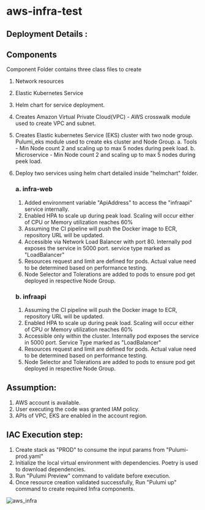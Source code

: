 # aws-infra-test

## Deployment Details : 

## Components
Component Folder contains three class files to create 
 1. Network resources
 2. Elastic Kubernetes Service 
 3. Helm chart for service deployment. 

1. Creates Amazon Virtual Private Cloud(VPC) - AWS crosswalk module used to create VPC and subnet.
   
2. Creates Elastic kubernetes Service (EKS) cluster with two node group. Pulumi_eks module used to create eks cluster and Node Group. 
   a. Tools - Min Node count 2 and scaling up to max 5 nodes during peek load. 
   b. Microservice - Min Node count 2 and scaling up to max 5 nodes during peek load.
   
3. Deploy two services using helm chart detailed inside "helmchart" folder.
   
   ### a. infra-web
   
     1. Added environment variable "ApiAddress" to access the "infraapi" service internally.
     2. Enabled HPA to scale up during peak load. Scaling will occur either of CPU or Memory utilization reaches 60%
     3. Assuming the CI pipeline will push the Docker image to ECR, repository URL will be updated.
     4. Accessible via Network Load Balancer with port 80. Internally pod exposes the service in 5000 port. service type marked as "LoadBalancer"
     5. Resources request and limit are defined for pods. Actual value need to be determined based on performance testing.
     6. Node Selector and Tolerations are added to pods to ensure pod get deployed in respective Node Group.
        
   ### b. infraapi
      
     1. Assuming the CI pipeline will push the Docker image to ECR, repository URL will be updated.
     2. Enabled HPA to scale up during peak load. Scaling will occur either of CPU or Memory utilization reaches 60%
     3. Accessible only within the cluster. Internally pod exposes the service in 5000 port. Service Type marked as "LoadBalancer"
     4. Resources request and limit are defined for pods. Actual value need to be determined based on performance testing.
     5. Node Selector and Tolerations are added to pods to ensure pod get deployed in respective Node Group. 


## Assumption: 
1. AWS account is available. 
2. User executing the code was granted IAM policy. 
3. APIs of VPC, EKS are enabled in the account region. 

## IAC Execution step:
1. Create stack as "PROD" to consume the input params from "Pulumi-prod.yaml"
2. Initialize the local virtual environment with dependencies. Poetry is used to download dependencies.
3. Run "Pulumi Preview" command to validate before execution.
4. Once resource creation validated successfully, Run "Pulumi up" command to create required Infra components.


![aws_infra](https://github.com/user-attachments/assets/2ace5821-2611-494a-9e1a-660e0b380f95)

   
